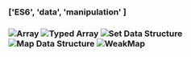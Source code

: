 <H3>['ES6', 'data', 'manipulation' ] </H3>

<h3>

![Array](https://developer.mozilla.org/en-US/docs/Web/JavaScript/Reference/Global_Objects/Array/)
![Typed Array](https://developer.mozilla.org/en-US/docs/Web/JavaScript/Guide/Typed_arrays)
![Set Data Structure](https://developer.mozilla.org/en-US/docs/Web/JavaScript/Reference/Global_Objects/Set)
![Map Data Structure](https://developer.mozilla.org/en-US/docs/Web/JavaScript/Reference/Global_Objects/Map)
![WeakMap](https://developer.mozilla.org/en-US/docs/Web/JavaScript/Reference/Global_Objects/WeakMap)

<h3>
